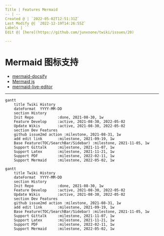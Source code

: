 ```yaml
---
Title | Features Mermaid
-- | --
Created @ | `2022-05-02T12:51:31Z`
Last Modify @| `2022-12-19T14:26:55Z`
Labels | ``
Edit @| [here](https://github.com/junxnone/twiki/issues/20)

---
```


# Mermaid 图标支持

- [mermaid-docsify](https://github.com/Leward/mermaid-docsify)
- [Mermaid js](https://mermaid-js.github.io/mermaid/#/)
- [mermaid-live-editor](https://mermaid-js.github.io/mermaid-live-editor)

---

```
gantt
    title Twiki History
    dateFormat  YYYY-MM-DD
    section History
    Init Repo           :done, 2021-08-30, 1w
    Feature Develop     :active, 2021-08-30, 2022-05-02
    Update Wikis        :active, 2021-08-30, 2022-05-02
    section Dev Features
    github issue2md action :milestone, 2021-08-31, 1w
    add edit link       :milestone, 2021-09-19, 1w
    Base Feature(TOC/SearchBar/Sidebar) :milestone, 2021-11-05, 1w
    Support Gittalk     :milestone, 2021-11-07, 1w
    Support Latex       :milestone, 2021-11-21, 1w
    Support PDF         :milestone, 2022-02-11, 1w
    Support Mermaid     :milestone, 2022-05-02, 1w
```

```mermaid
gantt
    title Twiki History
    dateFormat  YYYY-MM-DD
    section History
    Init Repo           :done, 2021-08-30, 1w
    Feature Develop     :active, 2021-08-30, 2022-05-02
    Update Wikis        :active, 2021-08-30, 2022-05-02
    section Dev Features
    github issue2md action :milestone, 2021-08-31, 1w
    add edit link       :milestone, 2021-09-19, 1w
    Base Feature(TOC/SearchBar/Sidebar) :milestone, 2021-11-05, 1w
    Support Gittalk     :milestone, 2021-11-07, 1w
    Support Latex       :milestone, 2021-11-21, 1w
    Support PDF         :milestone, 2022-02-11, 1w
    Support Mermaid     :milestone, 2022-05-02, 1w
```
